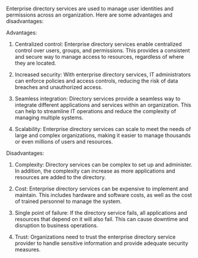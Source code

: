 Enterprise directory services are used to manage user identities and permissions across an organization. Here are some advantages and disadvantages:

Advantages:
1. Centralized control: Enterprise directory services enable centralized control over users, groups, and permissions. This provides a consistent and secure way to manage access to resources, regardless of where they are located.

2. Increased security: With enterprise directory services, IT administrators can enforce policies and access controls, reducing the risk of data breaches and unauthorized access.

3. Seamless integration: Directory services provide a seamless way to integrate different applications and services within an organization. This can help to streamline IT operations and reduce the complexity of managing multiple systems.

4. Scalability: Enterprise directory services can scale to meet the needs of large and complex organizations, making it easier to manage thousands or even millions of users and resources.

Disadvantages:
1. Complexity: Directory services can be complex to set up and administer. In addition, the complexity can increase as more applications and resources are added to the directory.

2. Cost: Enterprise directory services can be expensive to implement and maintain. This includes hardware and software costs, as well as the cost of trained personnel to manage the system.

3. Single point of failure: If the directory service fails, all applications and resources that depend on it will also fail. This can cause downtime and disruption to business operations.

4. Trust: Organizations need to trust the enterprise directory service provider to handle sensitive information and provide adequate security measures.
